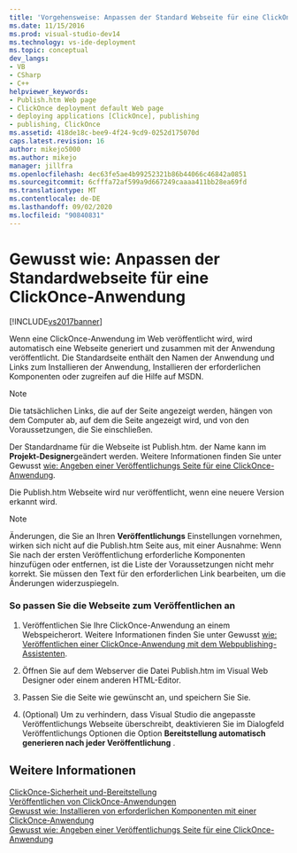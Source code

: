 ```yaml
---
title: 'Vorgehensweise: Anpassen der Standard Webseite für eine ClickOnce-Anwendung | Microsoft-Dokumentation'
ms.date: 11/15/2016
ms.prod: visual-studio-dev14
ms.technology: vs-ide-deployment
ms.topic: conceptual
dev_langs:
- VB
- CSharp
- C++
helpviewer_keywords:
- Publish.htm Web page
- ClickOnce deployment default Web page
- deploying applications [ClickOnce], publishing
- publishing, ClickOnce
ms.assetid: 418de18c-bee9-4f24-9cd9-0252d175070d
caps.latest.revision: 16
author: mikejo5000
ms.author: mikejo
manager: jillfra
ms.openlocfilehash: 4ec63fe5ae4b99252321b86b44066c46842a0851
ms.sourcegitcommit: 6cfffa72af599a9d667249caaaa411bb28ea69fd
ms.translationtype: MT
ms.contentlocale: de-DE
ms.lasthandoff: 09/02/2020
ms.locfileid: "90840831"
---
```

# <a name="how-to-customize-the-default-web-page-for-a-clickonce-application"></a>Gewusst wie: Anpassen der Standardwebseite für eine ClickOnce-Anwendung
[!INCLUDE[vs2017banner](../includes/vs2017banner.md)]

Wenn eine ClickOnce-Anwendung im Web veröffentlicht wird, wird automatisch eine Webseite generiert und zusammen mit der Anwendung veröffentlicht. Die Standardseite enthält den Namen der Anwendung und Links zum Installieren der Anwendung, Installieren der erforderlichen Komponenten oder zugreifen auf die Hilfe auf MSDN.  
  
> [!NOTE]
> Die tatsächlichen Links, die auf der Seite angezeigt werden, hängen von dem Computer ab, auf dem die Seite angezeigt wird, und von den Voraussetzungen, die Sie einschließen.  
  
 Der Standardname für die Webseite ist Publish.htm. der Name kann im **Projekt-Designer**geändert werden. Weitere Informationen finden Sie unter Gewusst [wie: Angeben einer Veröffentlichungs Seite für eine ClickOnce-Anwendung](../deployment/how-to-specify-a-publish-page-for-a-clickonce-application.md).  
  
 Die Publish.htm Webseite wird nur veröffentlicht, wenn eine neuere Version erkannt wird.  
  
> [!NOTE]
> Änderungen, die Sie an Ihren **Veröffentlichungs** Einstellungen vornehmen, wirken sich nicht auf die Publish.htm Seite aus, mit einer Ausnahme: Wenn Sie nach der ersten Veröffentlichung erforderliche Komponenten hinzufügen oder entfernen, ist die Liste der Voraussetzungen nicht mehr korrekt. Sie müssen den Text für den erforderlichen Link bearbeiten, um die Änderungen widerzuspiegeln.  
  
### <a name="to-customize-the-publish-web-page"></a>So passen Sie die Webseite zum Veröffentlichen an  
  
1. Veröffentlichen Sie Ihre ClickOnce-Anwendung an einem Webspeicherort. Weitere Informationen finden Sie unter Gewusst [wie: Veröffentlichen einer ClickOnce-Anwendung mit dem Webpublishing-Assistenten](../deployment/how-to-publish-a-clickonce-application-using-the-publish-wizard.md).  
  
2. Öffnen Sie auf dem Webserver die Datei Publish.htm im Visual Web Designer oder einem anderen HTML-Editor.  
  
3. Passen Sie die Seite wie gewünscht an, und speichern Sie Sie.  
  
4. (Optional) Um zu verhindern, dass Visual Studio die angepasste Veröffentlichungs Webseite überschreibt, deaktivieren Sie im Dialogfeld Veröffentlichungs Optionen die Option **Bereitstellung automatisch generieren nach jeder Veröffentlichung** .  
  
## <a name="see-also"></a>Weitere Informationen  
 [ClickOnce-Sicherheit und-Bereitstellung](../deployment/clickonce-security-and-deployment.md)   
 [Veröffentlichen von ClickOnce-Anwendungen](../deployment/publishing-clickonce-applications.md)   
 [Gewusst wie: Installieren von erforderlichen Komponenten mit einer ClickOnce-Anwendung](../deployment/how-to-install-prerequisites-with-a-clickonce-application.md)   
 [Gewusst wie: Angeben einer Veröffentlichungs Seite für eine ClickOnce-Anwendung](../deployment/how-to-specify-a-publish-page-for-a-clickonce-application.md)
